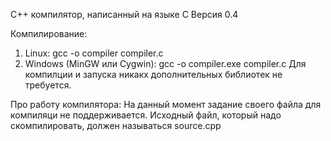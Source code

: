 C++ компилятор, написанный на языке C
Версия 0.4

Компилирование:
1) Linux:
gcc -o compiler compiler.c
2) Windows (MinGW или Cygwin):
gcc -o compiler.exe compiler.c
Для компилции и запуска никакх дополнительных библиотек не требуется.

Про работу компилятора:
На данный момент задание своего файла для компиляци не поддерживается. Исходный файл, который надо скомпилировать, должен называться source.cpp
